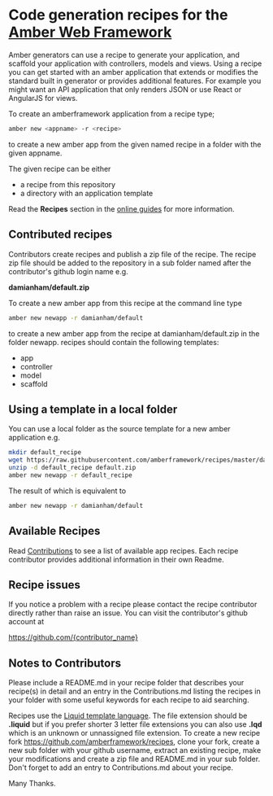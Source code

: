 # Code generation recipes for the [Amber Web Framework](https://amberframework.org)

Amber generators can use a recipe to generate your application, and scaffold your
application with controllers, models and views.  Using a recipe you can get started
with an amber application that extends or modifies the standard built in generator
or provides additional features.  For example you might want an API application
that only renders JSON or use React or AngularJS for views.

To create an amberframework application from a recipe type;
```sh
amber new <appname> -r <recipe>
```
to create a new amber app from the given named recipe in a folder with the given appname.

The given recipe can be either
- a recipe from this repository
- a directory with an application template

Read the **Recipes** section in the [online guides](https://amberframework.org/guides)
for more information.

## Contributed recipes

Contributors create recipes and publish a zip file of the recipe.
The recipe zip file should be added to the repository in a sub folder named after
the contributor's github login name e.g.

**damianham/default.zip**

To create a new amber app from this recipe at the command line type
```sh
amber new newapp -r damianham/default
```
to create a new amber app from the recipe at damianham/default.zip in the
folder newapp.  recipes should contain the following templates:

- app
- controller
- model
- scaffold

## Using a template in a local folder
You can use a local folder as the source template for a new amber application e.g.
```sh
mkdir default_recipe
wget https://raw.githubusercontent.com/amberframework/recipes/master/damianham/default.zip
unzip -d default_recipe default.zip
amber new newapp -r default_recipe
```

The result of which is equivalent to
```sh
amber new newapp -r damianham/default
```

## Available Recipes

Read [Contributions](https://github.com/amberframework/recipes/blob/master/Contributions.md)
to see a list of available app recipes.  Each recipe contributor provides additional
information in their own Readme.

## Recipe issues

If you notice a problem with a recipe please contact the recipe contributor directly
rather than raise an issue.  You can visit the contributor's github account at

https://github.com/{contributor_name}

## Notes to Contributors

Please include a README.md in your recipe folder that describes your recipe(s) in detail
and an entry in the Contributions.md listing the recipes in your folder with some useful keywords
for each recipe to aid searching.

Recipes use the [Liquid template language](https://github.com/TechMagister/liquid.cr).
The file extension should be **.liquid** but if you prefer shorter 3 letter file extensions
you can also use **.lqd** which is an unknown or unnassigned file extension.  To create a
new recipe fork https://github.com/amberframework/recipes, clone your fork, create a new
sub folder with your github username,
extract an existing recipe, make your modifications and create a zip file and README.md
in your sub folder.  Don't forget to add an entry to Contributions.md about your recipe.

Many Thanks.
